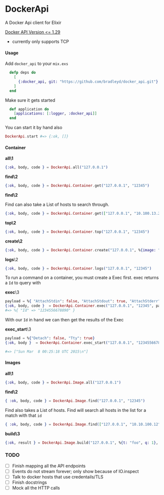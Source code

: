 DockerApi
=========

A Docker Api client for Elixir

[Docker API Version <= 1.29](https://docs.docker.com/engine/api/v1.29/)


* currently only supports TCP

#### Usage

Add `docker_api` to your `mix.exs`

```elixir
  defp deps do
    [
      {:docker_api, git: "https://github.com/bradleyd/docker_api.git"}
    ]   
  end
```

Make sure it gets started

```elixir
  def application do
    [applications: [:logger, :docker_api]]
  end
```

You can start it by hand also

```elixir
DockerApi.start #=> {:ok, []}
```

#### Container

__all\1__

```elixir
{:ok, body, code } = DockerApi.all("127.0.0.1")
```

__find\2__

```elixir
{:ok, body, code } = DockerApi.Container.get("127.0.0.1", "12345")
```
__find\2__

Find can also take a List of hosts to search through.

```elixir
{:ok, body, code } = DockerApi.Container.get(["127.0.0.1", "10.100.13.21"], "12345")
```

__top\2__

 ```elixir
{:ok, body, code } = DockerApi.Container.top("127.0.0.1", "12345")
```

__create\2__

 ```elixir
{:ok, body, code } = DockerApi.Container.create("127.0.0.1", %{image: "foo"})
```

__logs__\2

 ```elixir
{:ok, body, code } = DockerApi.Container.logs("127.0.0.1", "12345")
```

To run a command on a container, you must create a Exec first.
exec returns a `Id` to query with

__exec__\3

```elixir
payload = %{ "AttachStdin": false, "AttachStdout": true, "AttachStderr": true, "Tty": false, "Cmd": ["date"] }
{:ok, body, code }  = DockerApi.Container.exec("127.0.0.1", "12345", payload)
#=> %{ "Id" => "1234556678890" }
```

With our `Id` in hand we can then get the results of the Exec

__exec_start__\3

```elixir
payload = %{"Detach": false, "Tty": true}
{:ok, body }  = DockerApi.Container.exec_start("127.0.0.1", "1234556678890", payload)

#=> ["Sun Mar  8 00:25:18 UTC 2015\n"]
```

#### Images

__all\1__

```elixir
{:ok, body, code } = DockerApi.Image.all("127.0.0.1")
```

__find\2__

```elixir
{ :ok, body, code } = DockerApi.Image.find("127.0.0.1", "12345")
```

Find also takes a List of hosts. Find will search all hosts in the list for a match with that `id`

```elixir
{ :ok, body, code } = DockerApi.Image.find(["127.0.0.1", "10.10.100.12"], "12345")
```


__build\3__

```elixir
{:ok, result } = DockerApi.Image.build("127.0.0.1", %{t: "foo", q: 1}, "/tmp/docker_image.tar.gz")
```


### TODO

- [ ] Finish mapping all the API endpoints
- [ ] Events do not stream forever; only show because of IO.inspect
- [ ] Talk to docker hosts that use credentails/TLS
- [ ] Finish docstrings 
- [ ] Mock all the HTTP calls
